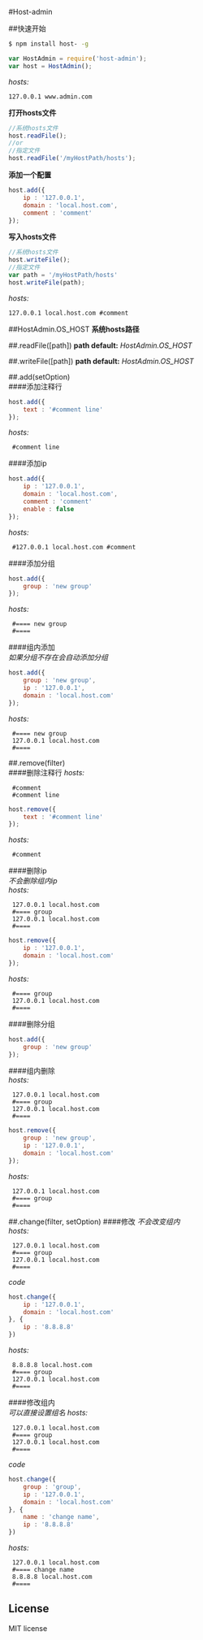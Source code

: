 #Host-admin  

##快速开始
```bash
$ npm install host- -g
```
```js
var HostAdmin = require('host-admin');
var host = HostAdmin();
```

*hosts:*  

```
127.0.0.1 www.admin.com
```  

**打开hosts文件**  

```js
//系统hosts文件
host.readFile();
//or
//指定文件
host.readFile('/myHostPath/hosts');
```  

**添加一个配置**  

```js
host.add({
    ip : '127.0.0.1',
    domain : 'local.host.com',
    comment : 'comment'
});
```  

**写入hosts文件**  

```js
//系统hosts文件
host.writeFile();
//指定文件
var path = '/myHostPath/hosts'
host.writeFile(path);
```  

*hosts:*    

```
127.0.0.1 local.host.com #comment
```


##HostAdmin.OS_HOST 
**系统hosts路径**  

##.readFile([path])
**path default:** *HostAdmin.OS_HOST*  

##.writeFile([path])
**path default:** *HostAdmin.OS_HOST*  

##.add(setOption)  
####添加注释行  
```js
host.add({
	text : '#comment line'
});
```  
*hosts:*    
```
 #comment line
```  
####添加ip  
```js
host.add({
    ip : '127.0.0.1',
    domain : 'local.host.com',
    comment : 'comment'
    enable : false
});
```
*hosts:*    
```
 #127.0.0.1 local.host.com #comment
```  
####添加分组  
```js
host.add({
	group : 'new group'
});
```  
*hosts:*    
```
 #==== new group  
 #====
```   
####组内添加  
*如果分组不存在会自动添加分组*
```js
host.add({
	group : 'new group',
    ip : '127.0.0.1',
    domain : 'local.host.com'
});
```
*hosts:*    
```
 #==== new group  
 127.0.0.1 local.host.com
 #====
```  

##.remove(filter)  
####删除注释行 
*hosts:*    
```
 #comment
 #comment line
```  
 
```js
host.remove({
	text : '#comment line'
});
```  
*hosts:*    
```
 #comment
```  
####删除ip  
*不会删除组内ip*  
*hosts:*  
```
 127.0.0.1 local.host.com
 #==== group
 127.0.0.1 local.host.com
 #====
```  
 
```js
host.remove({
    ip : '127.0.0.1',
    domain : 'local.host.com'
});
```
*hosts:*    
```
 #==== group
 127.0.0.1 local.host.com
 #====
```  
####删除分组  
```js
host.add({
	group : 'new group'
});
```  
####组内删除  
*hosts:*    
```
 127.0.0.1 local.host.com
 #==== group
 127.0.0.1 local.host.com
 #====
```  
```js
host.remove({
	group : 'new group',
    ip : '127.0.0.1',
    domain : 'local.host.com'
});
```  
*hosts:*    
```
 127.0.0.1 local.host.com
 #==== group
 #====
```  
##.change(filter, setOption)
####修改 
*不会改变组内*  
*hosts:*    
```
 127.0.0.1 local.host.com
 #==== group
 127.0.0.1 local.host.com
 #====
```   
*code*
```js
host.change({
    ip : '127.0.0.1',
    domain : 'local.host.com'
}, {
    ip : '8.8.8.8'
})
```
*hosts:*    
```
 8.8.8.8 local.host.com
 #==== group
 127.0.0.1 local.host.com
 #====
```    
####修改组内  
*可以直接设置组名* 
*hosts:*    
```
 127.0.0.1 local.host.com
 #==== group
 127.0.0.1 local.host.com
 #====
```   
*code*
```js
host.change({
    group : 'group',
    ip : '127.0.0.1',
    domain : 'local.host.com'
}, {
    name : 'change name',
    ip : '8.8.8.8'
})
```
*hosts:*    
```
 127.0.0.1 local.host.com
 #==== change name
 8.8.8.8 local.host.com
 #====
```    

## License
MIT license



